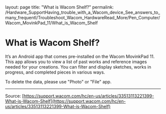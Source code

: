 layout: page
title: "What is Wacom Shelf?"
permalink: /Hardware_SupportHaving_trouble_with_a_Wacom_device_See_answers_to_many_frequentl/Troubleshoot_Wacom_HardwareRead_More/Pen_Computer/Wacom_MovinkPad_11/What_is_Wacom_Shelf

# What is Wacom Shelf?

It’s an Android app that comes pre-installed on the Wacom MovinkPad 11. This app allows you to view a list of past works and reference images needed for your creations.
You can filter and display sketches, works in progress, and completed pieces in various ways.

To delete the data, please use "Photo" or "File" app.

---
Source: [https://support.wacom.com/hc/en-us/articles/33513113221399-What-is-Wacom-Shelf](https://support.wacom.com/hc/en-us/articles/33513113221399-What-is-Wacom-Shelf)
